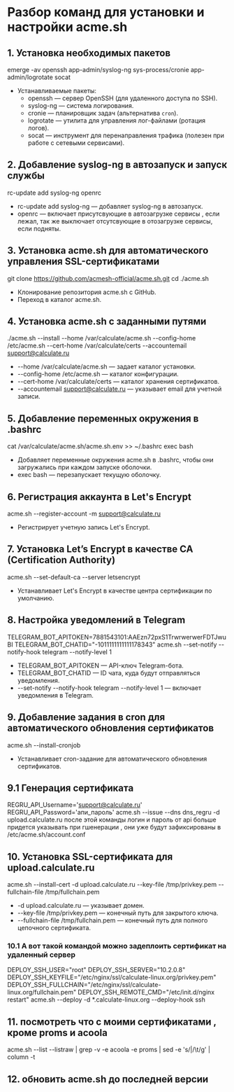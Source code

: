 # Разбор команд для установки и настройки acme.sh

## 1. Установка необходимых пакетов
emerge -av openssh app-admin/syslog-ng sys-process/cronie app-admin/logrotate socat
- Устанавливаемые пакеты:
  - openssh — сервер OpenSSH (для удаленного доступа по SSH).
  - syslog-ng — система логирования.
  - cronie — планировщик задач (альтернатива `cron`).
  - logrotate — утилита для управления лог-файлами (ротация логов).
  - socat — инструмент для перенаправления трафика (полезен при работе с сетевыми сервисами).

## 2. Добавление syslog-ng в автозапуск и запуск службы
rc-update add syslog-ng
openrc
- rc-update add syslog-ng — добавляет syslog-ng в автозапуск.
- openrc — включает присутсвующие в автозагрузке сервисы , если лежал, так же выключает отсутсвующие в отозагрузке сервисы, если подняты.

## 3. Установка acme.sh для автоматического управления SSL-сертификатами
git clone https://github.com/acmesh-official/acme.sh.git
cd ./acme.sh
- Клонирование репозитория acme.sh с GitHub.
- Переход в каталог acme.sh.

## 4. Установка acme.sh с заданными путями
./acme.sh --install --home /var/calculate/acme.sh --config-home /etc/acme.sh --cert-home /var/calculate/certs --accountemail support@calculate.ru
- --home /var/calculate/acme.sh — задает каталог установки.
- --config-home /etc/acme.sh — каталог конфигурации.
- --cert-home /var/calculate/certs — каталог хранения сертификатов.
- --accountemail support@calculate.ru — указывает email для учетной записи.

## 5. Добавление переменных окружения в .bashrc
cat /var/calculate/acme.sh/acme.sh.env >> ~/.bashrc
exec bash
- Добавляет переменные окружения acme.sh в .bashrc, чтобы они загружались при каждом запуске оболочки.
- exec bash — перезапускает текущую оболочку.

## 6. Регистрация аккаунта в Let's Encrypt
acme.sh --register-account -m support@calculate.ru
- Регистрирует учетную запись Let's Encrypt.

## 7. Установка Let’s Encrypt в качестве CA (Certification Authority)
acme.sh --set-default-ca  --server letsencrypt
- Устанавливает Let's Encrypt в качестве центра сертификации по умолчанию.

## 8. Настройка уведомлений в Telegram
TELEGRAM_BOT_APITOKEN=7881543101:AAEzn72pxS1TrwrwerwerFDTJwuBI TELEGRAM_BOT_CHATID="-1011111111111178343" acme.sh --set-notify --notify-hook telegram --notify-level 1
- TELEGRAM_BOT_APITOKEN — API-ключ Telegram-бота.
- TELEGRAM_BOT_CHATID — ID чата, куда будут отправляться уведомления.
- --set-notify --notify-hook telegram --notify-level 1 — включает уведомления в Telegram.

## 9. Добавление задания в cron для автоматического обновления сертификатов
acme.sh --install-cronjob
- Устанавливает cron-задание для автоматического обновления сертификатов.


## 9.1  Генерация сертификата
REGRU_API_Username='support@calculate.ru' REGRU_API_Password='апи_пароль' acme.sh --issue --dns dns_regru -d upload.calculate.ru
после этой команды логин и пароль от api больше придется указывать при гшенерации , они уже будут зафиксированы в /etc/acme.sh/account.conf


## 10. Установка SSL-сертификата для upload.calculate.ru
acme.sh --install-cert -d upload.calculate.ru --key-file /tmp/privkey.pem --fullchain-file /tmp/fullchain.pem
- -d upload.calculate.ru — указывает домен.
- --key-file /tmp/privkey.pem — конечный путь для закрытого ключа.
- --fullchain-file /tmp/fullchain.pem — конечный путь для полного цепочного сертификата.


### 10.1 А вот такой командой можно задеплоить сертификат на удаленный сервер
DEPLOY_SSH_USER="root" DEPLOY_SSH_SERVER="10.2.0.8" DEPLOY_SSH_KEYFILE="/etc/nginx/ssl/calculate-linux.org/privkey.pem" DEPLOY_SSH_FULLCHAIN="/etc/nginx/ssl/calculate-linux.org/fullchain.pem" DEPLOY_SSH_REMOTE_CMD="/etc/init.d/nginx restart" acme.sh --deploy -d *.calculate-linux.org --deploy-hook ssh

## 11. посмотреть что с моими сертификатами , кроме proms и acoola
acme.sh --list --listraw | grep  -v -e acoola -e proms | sed -e 's/|/\t/g' | column -t

## 12. обновить acme.sh до поcледней версии
